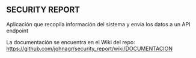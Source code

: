 ## SECURITY REPORT

Aplicación que recopila información del sistema y envia los datos a un API endpoint

La documentación se encuentra en el Wiki del repo: https://github.com/johnagr/security_report/wiki/DOCUMENTACION
